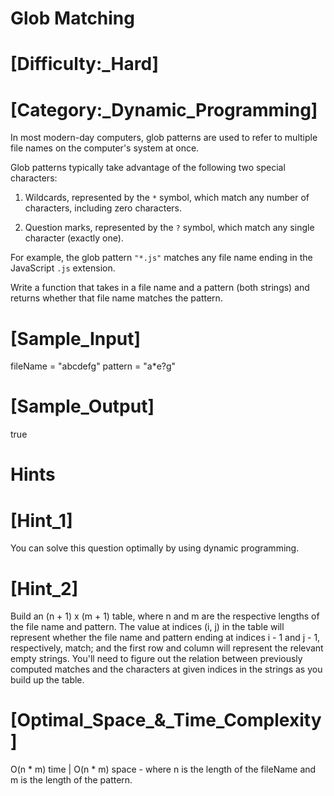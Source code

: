 # Glob Matching

# [Difficulty:_Hard]
# [Category:_Dynamic_Programming]

In most modern-day computers, glob patterns are used to refer to multiple file names on the computer's system at once.

Glob patterns typically take advantage of the following two special characters:

  1. Wildcards, represented by the `*` symbol, which match any
    number of characters, including zero characters.

  2. Question marks, represented by the `?` symbol, which match any single character (exactly one).

For example, the glob pattern `"*.js"` matches any file name ending in the JavaScript `.js` extension.

Write a function that takes in a file name and a pattern (both strings) and returns whether that file name matches the pattern.

# [Sample_Input]

  fileName = "abcdefg"
  pattern = "a*e?g"

# [Sample_Output]

  true

# Hints

# [Hint_1]

  You can solve this question optimally by using dynamic programming.

# [Hint_2]

  Build an (n + 1) x (m + 1) table, where n and m are the respective lengths of the file name and pattern. The value at indices (i, j) in the table will represent whether the file name and pattern ending at indices i - 1 and j - 1, respectively, match; and the first row and column will represent the relevant empty strings. You'll need to figure out the relation between previously computed matches and the characters at given indices in the strings as you build up the table.

# [Optimal_Space_&_Time_Complexity]

  O(n * m) time | O(n * m) space - where n is the length of the fileName and m is the length of the pattern.
